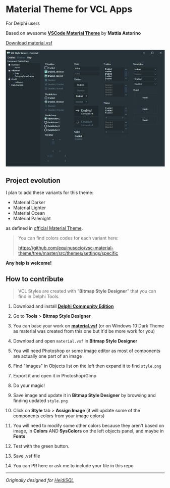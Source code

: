 # Material Theme for VCL Apps
For Delphi users

Based on awesome **[VSCode Material Theme](https://github.com/equinusocio/vsc-material-theme)** by **Mattia Astorino**

[Download material.vsf](https://github.com/CharlieEtienne/material-vcl/raw/master/material.vsf)

![Material Theme Screenshot](https://github.com/CharlieEtienne/material-vcl/blob/master/screenshot.png)

## Project evolution
I plan to add these variants for this theme:

- Material Darker
- Material Lighter
- Material Ocean
- Material Palenight

as defined in [official Material Theme](https://github.com/equinusocio/vsc-material-theme).

> You can find colors codes for each variant here:
> 
> https://github.com/equinusocio/vsc-material-theme/tree/master/src/themes/settings/specific

**Any help is welcome!**

## How to contribute
> VCL Styles are created with "**Bitmap Style Designer**" that you can find in Delphi Tools.

1. Download and install **[Delphi Community Edition](https://www.embarcadero.com/products/delphi/starter/free-download)**

2. Go to **Tools** > **Bitmap Style Designer**

3. You can base your work on **[material.vsf](https://github.com/CharlieEtienne/material-vcl/raw/master/material.vsf)** (or on Windows 10 Dark Theme as material was created from this one but it'd be more work for you)

4. Download and open `material.vsf` in **Bitmap Style Designer**

5. You will need Photoshop or some image editor as most of components are actually one part of an image

6. Find "Images" in Objects list on the left then expand it to find `style.png`

7. Export it and open it in Photoshop/Gimp

8. Do your magic!

9. Save image and update it in **Bitmap Style Designer** by browsing and finding updated `style.png`

10. Click on **Style** tab > **Assign Image** (it will update some of the components colors from your image colors)

11. You will need to modify some other colors because they aren't based on image, in **Colors** AND **SysColors** on the left objects panel, and maybe in **Fonts**

12. Test with the green button.

13. Save .vsf file

14. You can PR here or ask me to include your file in this repo

------
*Originally designed for [HeidiSQL](https://github.com/HeidiSQL/HeidiSQL/)*
